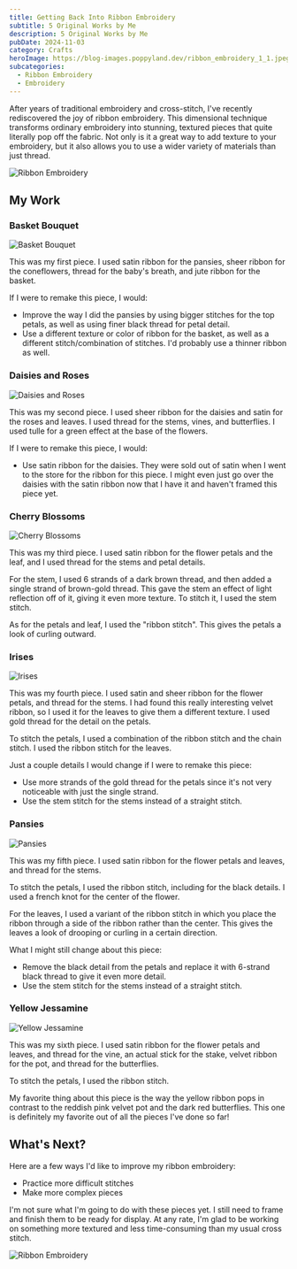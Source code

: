 ```yaml
---
title: Getting Back Into Ribbon Embroidery
subtitle: 5 Original Works by Me
description: 5 Original Works by Me
pubDate: 2024-11-03
category: Crafts
heroImage: https://blog-images.poppyland.dev/ribbon_embroidery_1_1.jpeg
subcategories:
  - Ribbon Embroidery
  - Embroidery
---
```


After years of traditional embroidery and cross-stitch, I've recently rediscovered the joy of ribbon embroidery. This dimensional technique transforms ordinary embroidery into stunning, textured pieces that quite literally pop off the fabric. Not only is it a great way to add texture to your embroidery, but it also allows you to use a wider variety of materials than just thread.

![Ribbon Embroidery](https://blog-images.poppyland.dev/ribbon_embroidery_1_2.jpeg)

## My Work

### Basket Bouquet
![Basket Bouquet](https://blog-images.poppyland.dev/ribbon_embroidery_1_7.jpeg)

This was my first piece. I used satin ribbon for the pansies, sheer ribbon for the coneflowers, thread for the baby's breath, and jute ribbon for the basket.

If I were to remake this piece, I would:
- Improve the way I did the pansies by using bigger stitches for the top petals, as well as using finer black thread for petal detail.
- Use a different texture or color of ribbon for the basket, as well as a different stitch/combination of stitches. I'd probably use a thinner ribbon as well.

### Daisies and Roses
![Daisies and Roses](https://blog-images.poppyland.dev/ribbon_embroidery_1_4.jpeg)

This was my second piece. I used sheer ribbon for the daisies and satin for the roses and leaves. I used thread for the stems, vines, and butterflies. I used tulle for a green effect at the base of the flowers.

If I were to remake this piece, I would:
- Use satin ribbon for the daisies. They were sold out of satin when I went to the store for the ribbon for this piece. I might even just go over the daisies with the satin ribbon now that I have it and haven't framed this piece yet.

### Cherry Blossoms
![Cherry Blossoms](https://blog-images.poppyland.dev/ribbon_embroidery_1_6.jpeg)

This was my third piece. I used satin ribbon for the flower petals and the leaf, and I used thread for the stems and petal details.

For the stem, I used 6 strands of a dark brown thread, and then added a single strand of brown-gold thread. This gave the stem an effect of light reflection off of it, giving it even more texture. To stitch it, I used the stem stitch.

As for the petals and leaf, I used the "ribbon stitch". This gives the petals a look of curling outward.

### Irises
![Irises](https://blog-images.poppyland.dev/ribbon_embroidery_1_5.jpeg)

This was my fourth piece. I used satin and sheer ribbon for the flower petals, and thread for the stems. I had found this really interesting velvet ribbon, so I used it for the leaves to give them a different texture. I used gold thread for the detail on the petals.

To stitch the petals, I used a combination of the ribbon stitch and the chain stitch. I used the ribbon stitch for the leaves.

Just a couple details I would change if I were to remake this piece:
- Use more strands of the gold thread for the petals since it's not very noticeable with just the single strand.
- Use the stem stitch for the stems instead of a straight stitch.

### Pansies
![Pansies](https://blog-images.poppyland.dev/ribbon_embroidery_1_8.jpeg)

This was my fifth piece. I used satin ribbon for the flower petals and leaves, and thread for the stems.

To stitch the petals, I used the ribbon stitch, including for the black details. I used a french knot for the center of the flower.

For the leaves, I used a variant of the ribbon stitch in which you place the ribbon through a side of the ribbon rather than the center. This gives the leaves a look of drooping or curling in a certain direction.

What I might still change about this piece:
- Remove the black detail from the petals and replace it with 6-strand black thread to give it even more detail.
- Use the stem stitch for the stems instead of a straight stitch.

### Yellow Jessamine
![Yellow Jessamine](https://blog-images.poppyland.dev/ribbon_embroidery_1_3.jpeg)

This was my sixth piece. I used satin ribbon for the flower petals and leaves, and thread for the vine, an actual stick for the stake, velvet ribbon for the pot, and thread for the butterflies.

To stitch the petals, I used the ribbon stitch.

My favorite thing about this piece is the way the yellow ribbon pops in contrast to the reddish pink velvet pot and the dark red butterflies. This one is definitely my favorite out of all the pieces I've done so far!

## What's Next?
Here are a few ways I'd like to improve my ribbon embroidery:

- Practice more difficult stitches
- Make more complex pieces

I'm not sure what I'm going to do with these pieces yet. I still need to frame and finish them to be ready for display. At any rate, I'm glad to be working on something more textured and less time-consuming than my usual cross stitch.

![Ribbon Embroidery](https://blog-images.poppyland.dev/ribbon_embroidery_1_1.jpeg)